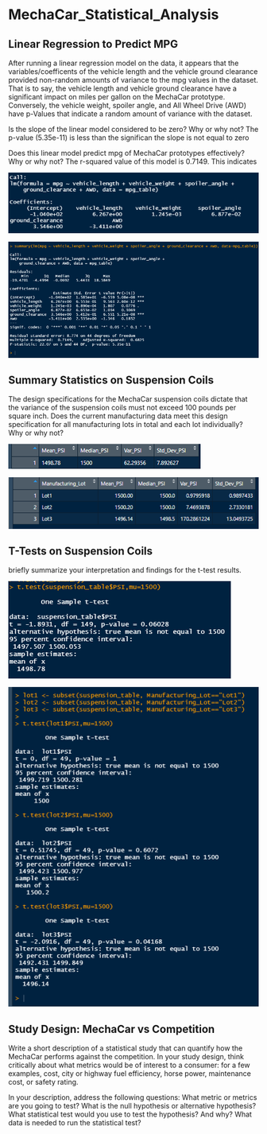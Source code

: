 # MechaCar_Statistical_Analysis

## Linear Regression to Predict MPG

After running a linear regression model on the data, it appears that the variables/coefficents of the vehicle length and the vehicle ground clearance provided non-random amounts of variance to the mpg values in the dataset. That is to say, the vehicle length and vehicle ground clearance have a significant impact on miles per gallon on the MechaCar prototype. Conversely, the vehicle weight, spoiler angle, and All Wheel Drive (AWD) have p-Values that indicate a random amount of variance with the dataset.

Is the slope of the linear model considered to be zero? Why or why not?
The p-value (5.35e-11) is less than the significan the slope is not equal to zero

Does this linear model predict mpg of MechaCar prototypes effectively? Why or why not?
The r-squared value of this model is 0.7149. This indicates 

![lm](Resources/lm.png)

![lmsum](Resources/lmsum.png)

## Summary Statistics on Suspension Coils
The design specifications for the MechaCar suspension coils dictate that the variance of the suspension coils must not exceed 100 pounds per square inch. Does the current manufacturing data meet this design specification for all manufacturing lots in total and each lot individually? Why or why not?

![total](Resources/total.png)

![lot](Resources/lot.png)

## T-Tests on Suspension Coils
briefly summarize your interpretation and findings for the t-test results.

![ttest](Resources/ttest.png)

![lotttest](Resources/lotttest.png)

## Study Design: MechaCar vs Competition
Write a short description of a statistical study that can quantify how the MechaCar performs against the competition. In your study design, think critically about what metrics would be of interest to a consumer: for a few examples, cost, city or highway fuel efficiency, horse power, maintenance cost, or safety rating.

In your description, address the following questions:
What metric or metrics are you going to test?
What is the null hypothesis or alternative hypothesis?
What statistical test would you use to test the hypothesis? And why?
What data is needed to run the statistical test?
